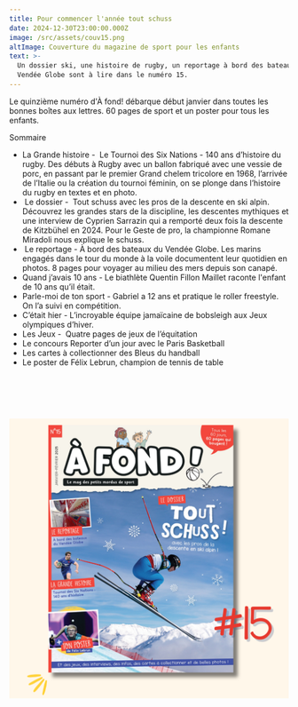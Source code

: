 ```yaml
---
title: Pour commencer l'année tout schuss
date: 2024-12-30T23:00:00.000Z
image: /src/assets/couv15.png
altImage: Couverture du magazine de sport pour les enfants
text: >-
  Un dossier ski, une histoire de rugby, un reportage à bord des bateaux du
  Vendée Globe sont à lire dans le numéro 15.
---
```


Le quinzième numéro d'À fond! débarque début janvier dans toutes les bonnes boîtes aux lettres. 60 pages de sport et un poster pour tous les enfants.

Sommaire 

* La Grande histoire -  Le Tournoi des Six Nations - 140 ans d’histoire du rugby. Des débuts à Rugby avec un ballon fabriqué avec une vessie de porc, en passant par le premier Grand chelem tricolore en 1968, l’arrivée de l’Italie ou la création du tournoi féminin, on se plonge dans l’histoire du rugby en textes et en photo.
*  Le dossier -  Tout schuss avec les pros de la descente en ski alpin. Découvrez les grandes stars de la discipline, les descentes mythiques et une interview de Cyprien Sarrazin qui a remporté deux fois la descente de Kitzbühel en 2024. Pour le Geste de pro, la championne Romane Miradoli nous explique le schuss.
*  Le reportage -  À bord des bateaux du Vendée Globe. Les marins engagés dans le tour du monde à la voile documentent leur quotidien en photos. 8 pages pour voyager au milieu des mers depuis son canapé.
* Quand j’avais 10 ans - Le biathlète Quentin Fillon Maillet raconte l'enfant de 10 ans qu’il était.
* Parle-moi de ton sport - Gabriel a 12 ans et pratique le roller freestyle. On l’a suivi en compétition.
* C’était hier - L’incroyable équipe jamaïcaine de bobsleigh aux Jeux olympiques d’hiver.
* Les Jeux -  Quatre pages de jeux de l’équitation
* Le concours Reporter d’un jour avec le Paris Basketball
* Les cartes à collectionner des Bleus du handball
* Le poster de Félix Lebrun, champion de tennis de table

 

 

 ![](/src/assets/couv15.png)
